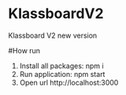 # KlassboardV2
Klassboard V2 new version

#How run
1. Install all packages:
npm i
2. Run application:
npm start
3. Open url http://localhost:3000